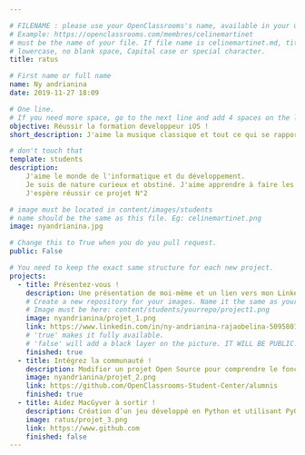 ```yaml
---

# FILENAME : please use your OpenClassrooms's name, available in your url.
# Example: https://openclassrooms.com/membres/celinemartinet
# must be the name of your file. If file name is celinemartinet.md, title is celinemartinet.
# lowercase, no blank space, Capital case or special character.
title: ratus

# First name or full name
name: Ny andrianina
date: 2019-11-27 18:09

# One line.
# If you need more space, go to the next line and add 4 spaces on the left, as in 'description'.
objective: Réussir la formation developpeur iOS !
short_description: J'aime la musique classique et tout ce qui se rapporte au temps. J'apprends à coder pour élargir mes compétences

# don't touch that
template: students
description:
    J'aime le monde de l'informatique et du développement. 
    Je suis de nature curieux et obstiné. J'aime apprendre à faire les choses par moi-même
    J'espère réussir ce projet N°2

# image must be located in content/images/students
# name should be the same as this file. Eg: celinemartinet.png
image: nyandrianina.jpg

# Change this to True when you do you pull request.
public: False

# You need to keep the exact same structure for each new project.
projects:
  - title: Présentez-vous !
    description: Une présentation de moi-même et un lien vers mon LinkedIn.
    # Create a new repository for your images. Name it the same as your nickname and profile picture.
    # Image must be here: content/students/yourrepo/project1.png
    image: nyandrianina/projet_1.png
    link: https://www.linkedin.com/in/ny-andrianina-rajaobelina-509580198/
    # 'true' makes it fully available.
    # 'false' will add a black layer on the picture. IT WILL BE PUBLIC!
    finished: true
  - title: Intégrez la communauté !
    description: Modifier un projet Open Source pour comprendre le fonctionnement de Git, de Github et des pull requests. 
    image: nyandrianina/projet_2.png
    link: https://github.com/OpenClassrooms-Student-Center/alumnis
    finished: true
  - title: Aidez MacGyver à sortir !
    description: Création d’un jeu développé en Python et utilisant PyGame.
    image: ratus/projet_3.png
    link: https://www.github.com
    finished: false
---
```


